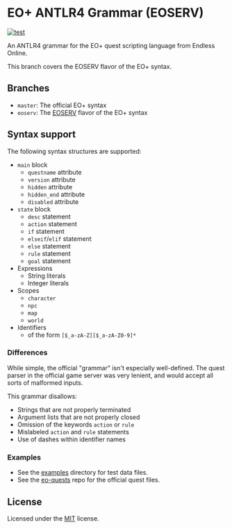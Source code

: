 # EO+ ANTLR4 Grammar (EOSERV)

[![test](https://github.com/Cirras/eoplus-antlr4/actions/workflows/test.yml/badge.svg?event=push&branch=eoserv)](https://github.com/Cirras/eoplus-antlr4/actions/workflows/test.yml)

An ANTLR4 grammar for the EO+ quest scripting language from Endless Online.

This branch covers the EOSERV flavor of the EO+ syntax.

## Branches

- `master`: The official EO+ syntax
- `eoserv`: The [EOSERV](https://eoserv.net) flavor of the EO+ syntax

## Syntax support

The following syntax structures are supported:

- `main` block
  - `questname` attribute
  - `version` attribute
  - `hidden` attribute
  - `hidden_end` attribute
  - `disabled` attribute
- `state` block
  - `desc` statement
  - `action` statement
  - `if` statement
  - `elseif`/`elif` statement
  - `else` statement
  - `rule` statement
  - `goal` statement
- Expressions
  - String literals
  - Integer literals
- Scopes
  - `character`
  - `npc`
  - `map`
  - `world`
- Identifiers
  - of the form `[$_a-zA-Z][$_a-zA-Z0-9]*`

### Differences

While simple, the official "grammar" isn't especially well-defined.
The quest parser in the official game server was very lenient, and would accept all sorts of
malformed inputs.

This grammar disallows:

- Strings that are not properly terminated
- Argument lists that are not properly closed
- Omission of the keywords `action` or `rule`
- Mislabeled `action` and `rule` statements
- Use of dashes within identifier names

### Examples

- See the [examples](examples) directory for test data files.
- See the [eo-quests](https://github.com/Cirras/eo-quests) repo for the official quest files.

## License

Licensed under the [MIT](LICENSE) license.